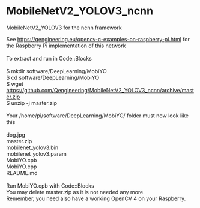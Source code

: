 # MobileNetV2_YOLOV3_ncnn
MobileNetV2_YOLOV3 for the ncnn framework

See https://qengineering.eu/opencv-c-examples-on-raspberry-pi.html for the Raspberry Pi implementation of this network <br/><br/>
To extract and run in Code::Blocks <br/>  <br/>
$ mkdir software/DeepLearning/MobiYO <br/>
$ cd software/DeepLearning/MobiYO <br/>
$ wget https://github.com/Qengineering/MobileNetV2_YOLOV3_ncnn/archive/master.zip <br/>
$ unzip -j master.zip <br/>
 <br/>
Your /home/pi/software/DeepLearning/MobiYO/ folder must now look like this <br/>
 <br/>
dog.jpg <br/>
master.zip <br/>
mobilenet_yolov3.bin <br/>
mobilenet_yolov3.param <br/>
MobiYO.cpb <br/>
MobiYO.cpp <br/>
README.md <br/>
 <br/>
Run MobiYO.cpb with Code::Blocks <br/>
You may delete master.zip as it is not needed any more.  <br/>
Remember, you need also have a working OpenCV 4 on your Raspberry.  <br/>


